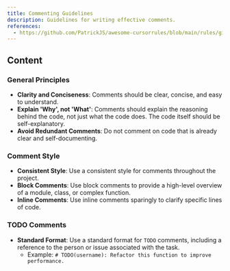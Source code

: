 ```yaml
---
title: Commenting Guidelines
description: Guidelines for writing effective comments.
references:
  - https://github.com/PatrickJS/awesome-cursorrules/blob/main/rules/github-cursorrules-prompt-file-instructions/comment-usage.mdc
---
```


## Content

### General Principles

- **Clarity and Conciseness**: Comments should be clear, concise, and easy to understand.
- **Explain 'Why', not 'What'**: Comments should explain the reasoning behind the code, not just what the code does. The code itself should be self-explanatory.
- **Avoid Redundant Comments**: Do not comment on code that is already clear and self-documenting.

### Comment Style

- **Consistent Style**: Use a consistent style for comments throughout the project.
- **Block Comments**: Use block comments to provide a high-level overview of a module, class, or complex function.
- **Inline Comments**: Use inline comments sparingly to clarify specific lines of code.

### TODO Comments

- **Standard Format**: Use a standard format for `TODO` comments, including a reference to the person or issue associated with the task.
  - Example: `# TODO(username): Refactor this function to improve performance.`
